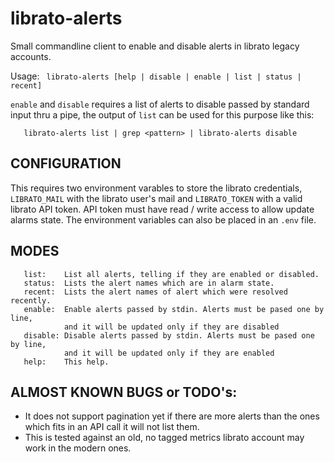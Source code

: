 # librato-alerts

Small commandline client to enable and disable alerts in librato legacy 
accounts.

Usage: ` librato-alerts [help | disable | enable | list | status | recent]`

`enable` and `disable` requires a list of alerts to disable passed by standard 
input thru a pipe, the output of `list` can be used for this purpose like this:
```
   librato-alerts list | grep <pattern> | librato-alerts disable
```

## CONFIGURATION

This requires two environment varables to store the librato credentials, 
`LIBRATO_MAIL` with the librato user's mail and `LIBRATO_TOKEN`
with a valid librato API token. API token must have read / write access to allow update alarms state.
The environment variables can also be placed in an `.env` file.

## MODES

```
   list:    List all alerts, telling if they are enabled or disabled.
   status:  Lists the alert names which are in alarm state.
   recent:  Lists the alert names of alert which were resolved recently.
   enable:  Enable alerts passed by stdin. Alerts must be pased one by line,
            and it will be updated only if they are disabled
   disable: Disable alerts passed by stdin. Alerts must be pased one by line,
            and it will be updated only if they are enabled
   help:    This help.
```

## ALMOST KNOWN BUGS or TODO's:

 * It does not support pagination yet if there are more alerts than the ones 
   which fits in an API call it will not list them.
 * This is tested against an old, no tagged metrics librato account may work
   in the modern ones.
